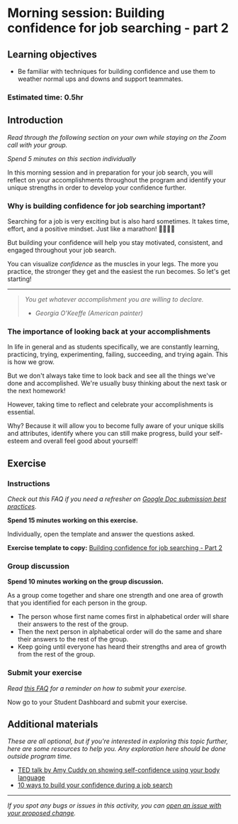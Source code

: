 # Morning session: Building confidence for job searching - part 2

## Learning objectives

- Be familiar with techniques for building confidence and use them to weather normal ups and downs and support teammates.

### **Estimated time**: 0.5hr

## Introduction

*Read through the following section on your own while staying on the Zoom call with your group.* 

*Spend 5 minutes on this section individually*

In this morning session and in preparation for your job search, you will reflect on your accomplishments throughout the program and identify your unique strengths in order to develop your confidence further. 

### Why is building confidence for job searching important?

Searching for a job is very exciting but is also hard sometimes. It takes time, effort, and a positive mindset. Just like a marathon! 🏃‍♂️🏃‍♀️

But building your confidence will help you stay motivated, consistent, and engaged throughout your job search. 

You can visualize *confidence* as the muscles in your legs. The more you practice, the stronger they get and the easiest the run becomes. So let's get starting!


---
> _You get whatever accomplishment you are willing to declare._ 
> - _Georgia O'Keeffe (American painter)_ 


### The importance of looking back at your accomplishments

In life in general and as students specifically, we are constantly learning, practicing, trying, experimenting, failing, succeeding, and trying again. This is how we grow. 

But we don't always take time to look back and see all the things we've done and accomplished. We're usually busy thinking about the next task or the next homework!

However, taking time to reflect and celebrate your accomplishments is essential. 

Why? Because it will allow you to become fully aware of your unique skills and attributes, identify where you can still make progress, build your self-esteem and overall feel good about yourself!

## Exercise

### Instructions

*Check out this FAQ if you need a refresher on [Google Doc submission best practices](https://microverse.zendesk.com/hc/en-us/articles/360063156813).*

**Spend 15 minutes working on this exercise.**

Individually, open the template and answer the questions asked.

**Exercise template to copy:** [Building confidence for job searching - Part 2](https://docs.google.com/document/d/19CRg9obHw-qNa7NBY2v9zd3hOyBWR8V78xpJmMVBleI/edit)

### Group discussion

**Spend 10 minutes working on the group discussion.**

As a group come together and share one strength and one area of growth that you identified for each person in the group.

- The person whose first name comes first in alphabetical order will share their answers to the rest of the group.
- Then the next person in alphabetical order will do the same and share their answers to the rest of the group.
- Keep going until everyone has heard their strengths and area of growth from the rest of the group.

### Submit your exercise

*Read [this FAQ](https://microverse.zendesk.com/hc/en-us/articles/360061344234) for a reminder on how to submit your exercise.* 

Now go to your Student Dashboard and submit your exercise. 

## Additional materials

*These are all optional, but if you're interested in exploring this topic further, here are some resources to help you. Any exploration here should be done outside program time.*

- [TED talk by Amy Cuddy on showing self-confidence using your body language](https://www.ted.com/talks/amy_cuddy_your_body_language_may_shape_who_you_are/transcript)
- [10 ways to build your confidence during a job search](https://interestingengineering.com/10-ways-to-build-your-confidence-during-a-job-search)


------

_If you spot any bugs or issues in this activity, you can [open an issue with your proposed change](https://github.com/microverseinc/curriculum-transversal-skills/blob/main/git-github/articles/open_issue.md)._
